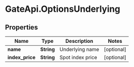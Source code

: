 # GateApi.OptionsUnderlying

## Properties

Name | Type | Description | Notes
------------ | ------------- | ------------- | -------------
**name** | **String** | Underlying name | [optional] 
**index_price** | **String** | Spot index price | [optional] 

